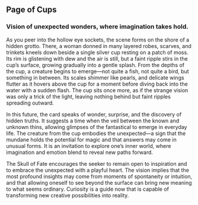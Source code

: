 ## Page of Cups    
### Vision of unexpected wonders, where imagination takes hold. 

As you peer into the hollow eye sockets, the scene forms on the shore of a hidden grotto. There, a woman donned in many layered robes, scarves, and trinkets kneels down beside a single silver cup resting on a patch of moss. Its rim is glistening with dew and the air is still, but a faint ripple stirs in the cup’s surface, growing gradually into a gentle splash. From the depths of the cup, a creature begins to emerge—not quite a fish, not quite a bird, but something in between. Its scales shimmer like pearls, and delicate wings flutter as it hovers above the cup for a moment before diving back into the water with a sudden flash. The cup sits once more, as if the strange vision was only a trick of the light, leaving nothing behind but faint ripples spreading outward.

In this future, the card speaks of wonder, surprise, and the discovery of hidden truths. It suggests a time when the veil between the known and unknown thins, allowing glimpses of the fantastical to emerge in everyday life. The creature from the cup embodies the unexpected—a sign that the mundane holds the potential for magic and that answers may come in unusual forms. It is an invitation to explore one’s inner world, where imagination and emotion blend to reveal new paths forward.

The Skull of Fate encourages the seeker to remain open to inspiration and to embrace the unexpected with a playful heart. The vision implies that the most profound insights may come from moments of spontaneity or intuition, and that allowing oneself to see beyond the surface can bring new meaning to what seems ordinary. Curiosity is a guide now that is capable of transforming new creative possibilities into reality.  
